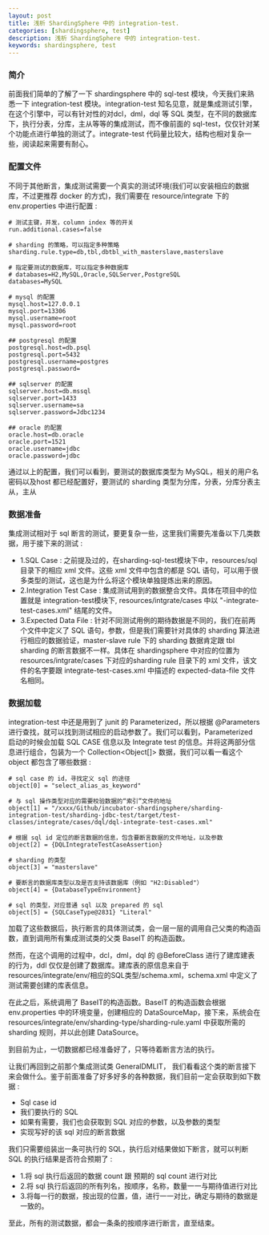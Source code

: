 ```yaml
---
layout: post  
title: 浅析 ShardingSphere 中的 integration-test.  
categories: [shardingsphere, test]  
description: 浅析 ShardingSphere 中的 integration-test.  
keywords: shardingsphere, test    
---
```


### 简介

前面我们简单的了解了一下 shardingsphere 中的 sql-test 模块，今天我们来熟悉一下 integration-test 模块。integration-test 知名见意，就是集成测试引擎，在这个引擎中，可以有针对性的对dcl，dml，dql 等 SQL 类型，在不同的数据库下，执行分表，分库，主从等等的集成测试，而不像前面的 sql-test，仅仅针对某个功能点进行单独的测试了。integrate-test 代码量比较大，结构也相对复杂一些，阅读起来需要有耐心。

### 配置文件

不同于其他断言，集成测试需要一个真实的测试环境(我们可以安装相应的数据库，不过更推荐 docker 的方式)，我们需要在 resource/integrate 下的env.properties 中进行配置 :

```
# 测试主键，并发，column index 等的开关
run.additional.cases=false

# sharding 的策略，可以指定多种策略
sharding.rule.type=db,tbl,dbtbl_with_masterslave,masterslave

# 指定要测试的数据库，可以指定多种数据库
# databases=H2,MySQL,Oracle,SQLServer,PostgreSQL
databases=MySQL

# mysql 的配置
mysql.host=127.0.0.1
mysql.port=13306
mysql.username=root
mysql.password=root

## postgresql 的配置
postgresql.host=db.psql
postgresql.port=5432
postgresql.username=postgres
postgresql.password=

## sqlserver 的配置
sqlserver.host=db.mssql
sqlserver.port=1433
sqlserver.username=sa
sqlserver.password=Jdbc1234

## oracle 的配置
oracle.host=db.oracle
oracle.port=1521
oracle.username=jdbc
oracle.password=jdbc
```

通过以上的配置，我们可以看到，要测试的数据库类型为 MySQL，相关的用户名密码以及host 都已经配置好，要测试的 sharding 类型为分库，分表，分库分表主从，主从

### 数据准备
集成测试相对于 sql 断言的测试，要更复杂一些，这里我们需要先准备以下几类数据，用于接下来的测试 :  
  
  - 1.SQL Case : 之前提及过的，在sharding-sql-test模块下中，resources/sql 目录下的相应 xml 文件。这些 xml 文件中包含的都是 SQL 语句，可以用于很多类型的测试，这也是为什么将这个模块单独提炼出来的原因。
  - 2.Integration Test Case : 集成测试用到的数据整合文件。具体在项目中的位置就是 integration-test模块下, resources/intgrate/cases 中以 "-integrate-test-cases.xml" 结尾的文件。
  - 3.Expected Data File : 针对不同测试用例的期待数据是不同的，我们在前两个文件中定义了 SQL 语句，参数，但是我们需要针对具体的 sharding 算法进行相应的数据验证，master-slave rule 下的 sharding 数据肯定跟 tbl sharding 的断言数据不一样。具体在 shardingsphere 中对应的位置为 resources/intgrate/cases 下对应的sharding rule 目录下的 xml 文件，该文件的名字要跟 integrate-test-cases.xml 中描述的 expected-data-file 文件名相同。

### 数据加载
integration-test 中还是用到了 junit 的 Parameterized，所以根据 @Parameters 进行查找，就可以找到测试相应的启动参数了。我们可以看到，Parameterized 启动的时候会加载 SQL CASE 信息以及 Integrate test 的信息。并将这两部分信息进行组合，包装为一个 Collection<Object[]> 数据，我们可以看一看这个 object 都包含了哪些数据 : 

```
# sql case 的 id，寻找定义 sql 的途径
object[0] = "select_alias_as_keyword"

# 与 sql 操作类型对应的需要校验数据的“索引”文件的地址
object[1] = "/xxxx/Github/incubator-shardingsphere/sharding-integration-test/sharding-jdbc-test/target/test-classes/integrate/cases/dql/dql-integrate-test-cases.xml"

# 根据 sql id 定位的断言数据的信息，包含要断言数据的文件地址，以及参数
object[2] = {DQLIntegrateTestCaseAssertion} 

# sharding 的类型
object[3] = "masterslave"

# 要断言的数据库类型以及是否支持该数据库（例如 "H2:Disabled"）
object[4] = {DatabaseTypeEnvironment} 

# sql 的类型，对应普通 sql 以及 prepared 的 sql
object[5] = {SQLCaseType@2831} "Literal"
```

加载了这些数据后，执行断言的具体测试类，会一层一层的调用自己父类的构造函数，直到调用所有集成测试类的父类 BaseIT 的构造函数。

然而，在这个调用的过程中，dcl，dml，dql 的 @BeforeClass 进行了建库建表的行为，ddl 仅仅是创建了数据库。建库表的原信息来自于 resources/integrate/env/相应的SQL类型/schema.xml，schema.xml 中定义了测试需要创建的库表信息。

在此之后，系统调用了 BaseIT的构造函数。BaseIT 的构造函数会根据 env.properties 中的环境变量，创建相应的 DataSourceMap，接下来，系统会在 resources/integrate/env/sharding-type/sharding-rule.yaml 中获取所需的 sharding 规则，并以此创建 DataSource。

到目前为止，一切数据都已经准备好了，只等待着断言方法的执行。

让我们再回到之前那个集成测试类 GeneralDMLIT， 我们看看这个类的断言接下来会做什么。鉴于前面准备了好多好多的各种数据，我们目前一定会获取到如下数据 : 

  - Sql case id
  - 我们要执行的 SQL
  - 如果有需要，我们也会获取到 SQL 对应的参数，以及参数的类型
  - 实现写好的该 sql 对应的断言数据

我们只需要组装出一条可执行的 SQL，执行后对结果做如下断言，就可以判断 SQL 的执行结果是否符合预期了 :
 
  - 1.将 sql 执行后返回的数据 count 跟 预期的 sql count 进行对比
  - 2.将 sql 执行后返回的所有列名，按顺序，名称，数量一一与期待值进行对比
  - 3.将每一行的数据，按出现的位置，值，进行一一对比，确定与期待的数据是一致的。

至此，所有的测试数据，都会一条条的按顺序进行断言，直至结束。



